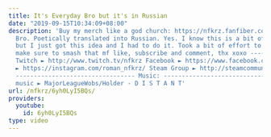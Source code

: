 ```yaml
---
title: It's Everyday Bro but it's in Russian
date: "2019-09-15T10:34:09+08:00"
description: 'Buy my merch like a god church: https://nfkrz.fanfiber.com/ It''s Everyday
  Bro. Poetically translated into Russian. Yes. I know this is a bit of an old meme,
  but I just got this idea and I had to do it. Took a bit of effort to do tbh. Anyways,
  make sure to smash that mf like, subscribe and comment, thx xoxo ---------------------------------
  Twitch ► http://www.twitch.tv/nfkrz Facebook ► https://www.facebook.com/NFKRZ1 Instagram
  ► https://instagram.com/roman_nfkrz/ Steam Group ► http://steamcommunity.com/groups/nfkrzgroup
  --------------------------------- Music: --------------------------------- Outro
  music ► MajorLeagueWobs/Holder - D I S T A N T'
url: /nfkrz/6yh0LyI5BQs/
providers:
  youtube:
    id: 6yh0LyI5BQs
type: video
---
```

